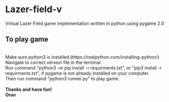 # Lazer-field-v
Virtual Lazer Field game implementation written in python using pygame 2.0<br/>
<h2>To play game</h2><br/>
Make sure python3 is installed (https://realpython.com/installing-python/) <br>
Navigate to correct version file in the terminal<br>
Run command "python3 -m pip install -r requirments.txt", or "pip3 install -r requirments.txt", if pygame is not already installed on your computer.<br>
Then run command "python3 runner.py" to play game.<br/><br>
<b>Thanks and have fun!<br>
Oran</b>
